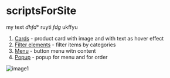 # scriptsForSite
my text *dhfd** ruyti _fdg_ ukffyu

1. [Cards](https://alsousha.github.io/scriptsForSite/cards/index.html) - product card with image and with text as hover effect
2. [Filter elements](https://alsousha.github.io/scriptsForSite/filterElem/index.html) - filter items by categories
3. [Menu](https://alsousha.github.io/scriptsForSite/leftSidebar/left_sidebar.html) - button menu witn content
4. [Popup](https://alsousha.github.io/scriptsForSite/popup/index.html) - popup for menu and for order

![image1](cards/2.jpg)
